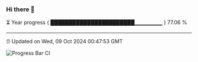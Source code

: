 ### Hi there 👋

⏳ Year progress { ███████████████████████▁▁▁▁▁▁▁ } 77.06 %

---

⏰ Updated on Wed, 09 Oct 2024 00:47:53 GMT

![Progress Bar CI](https://github.com/Shyam-Makwana/GitHub-Actions-Demo/workflows/Progress%20Bar%20CI/badge.svg)
